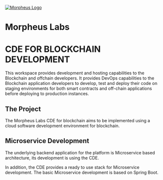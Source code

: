 [![Morpheus Logo](https://avatars1.githubusercontent.com/u/34614083?s=200&amp;v=4)](http://morpheuslabs.io/)
# Morpheus Labs

# CDE FOR BLOCKCHAIN DEVELOPMENT
This workspace provides development and hosting capabilities to the Blockchain and offchain developers. It provides DevOps capabilities to the Blockchain application developers to develop, test and deploy their code on staging environments for both smart contracts and off-chain applications before deploying to production instances.


## The Project

The Morpheus Labs CDE for blockchain aims to be implemented using a cloud software development environment for blockchain.

## Microservice Development

The underlying backend application for the platform is Microservice based architecture, its development is using the CDE.

In addition, the CDE provides a ready to use stack for Microservice development. The basic Microservice development is based on Spring Boot.



